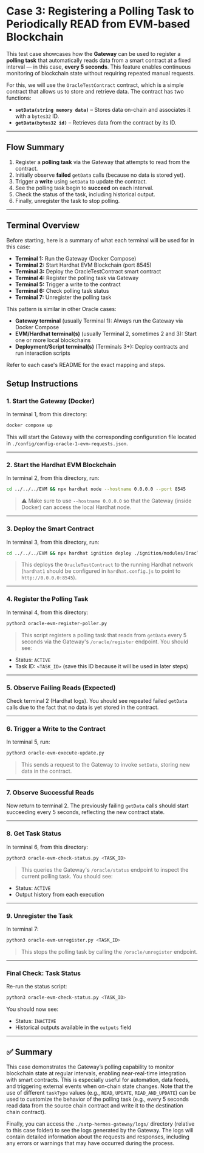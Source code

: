 # Case 3: Registering a Polling Task to Periodically READ from EVM-based Blockchain

This test case showcases how the **Gateway** can be used to register a **polling task** that automatically reads data from a smart contract at a fixed interval — in this case, **every 5 seconds**. This feature enables continuous monitoring of blockchain state without requiring repeated manual requests.

For this, we will use the `OracleTestContract` contract, which is a simple contract that allows us to store and retrieve data. The contract has two functions:

* **`setData(string memory data)`** – Stores data on-chain and associates it with a `bytes32` ID.
* **`getData(bytes32 id)`** – Retrieves data from the contract by its ID.

---

## Flow Summary

1. Register a **polling task** via the Gateway that attempts to read from the contract.
2. Initially observe **failed** `getData` calls (because no data is stored yet).
3. Trigger a **write** using `setData` to update the contract.
4. See the polling task begin to **succeed** on each interval.
5. Check the status of the task, including historical output.
6. Finally, unregister the task to stop polling.

---


## Terminal Overview

Before starting, here is a summary of what each terminal will be used for in this case:

- **Terminal 1:** Run the Gateway (Docker Compose)
- **Terminal 2:** Start Hardhat EVM Blockchain (port 8545)
- **Terminal 3:** Deploy the OracleTestContract smart contract
- **Terminal 4:** Register the polling task via Gateway
- **Terminal 5:** Trigger a write to the contract
- **Terminal 6:** Check polling task status
- **Terminal 7:** Unregister the polling task

This pattern is similar in other Oracle cases:
- **Gateway terminal** (usually Terminal 1): Always run the Gateway via Docker Compose
- **EVM/Hardhat terminal(s)** (usually Terminal 2, sometimes 2 and 3): Start one or more local blockchains
- **Deployment/Script terminal(s)** (Terminals 3+): Deploy contracts and run interaction scripts

Refer to each case's README for the exact mapping and steps.

## Setup Instructions

### 1. Start the Gateway (Docker)

In terminal 1, from this directory:

```bash
docker compose up
```

This will start the Gateway with the corresponding configuration file located in `./config/config-oracle-1-evm-requests.json`.

---

### 2. Start the Hardhat EVM Blockchain



In terminal 2, from this directory, run:

```bash
cd ../../../EVM && npx hardhat node --hostname 0.0.0.0 --port 8545
```

> ⚠️ Make sure to use `--hostname 0.0.0.0` so that the Gateway (inside Docker) can access the local Hardhat node.

---


### 3. Deploy the Smart Contract


In terminal 3, from this directory, run:

```bash
cd ../../../EVM && npx hardhat ignition deploy ./ignition/modules/OracleTestContract.js --network hardhat1
```

> This deploys the `OracleTestContract` to the running Hardhat network (`hardhat1` should be configured in `hardhat.config.js` to point to `http://0.0.0.0:8545`).

---

### 4. Register the Polling Task

In terminal 4, from this directory:

```bash
python3 oracle-evm-register-poller.py
```

> This script registers a polling task that reads from `getData` every 5 seconds via the Gateway's `/oracle/register` endpoint. You should see:

* Status: `ACTIVE`
* Task ID: `<TASK_ID>` (save this ID because it will be used in later steps)

---

### 5. Observe Failing Reads (Expected)

Check terminal 2 (Hardhat logs). You should see repeated failed `getData` calls due to the fact that no data is yet stored in the contract.

---

### 6. Trigger a Write to the Contract

In terminal 5, run:

```bash
python3 oracle-evm-execute-update.py
```

> This sends a request to the Gateway to invoke `setData`, storing new data in the contract.

---

### 7. Observe Successful Reads

Now return to terminal 2. The previously failing `getData` calls should start succeeding every 5 seconds, reflecting the new contract state.

---

### 8. Get Task Status

In terminal 6, from this directory:

```bash
python3 oracle-evm-check-status.py <TASK_ID>
```

> This queries the Gateway's `/oracle/status` endpoint to inspect the current polling task. You should see:

* Status: `ACTIVE`
* Output history from each execution

---

### 9. Unregister the Task

In terminal 7:

```bash
python3 oracle-evm-unregister.py <TASK_ID>
```

> This stops the polling task by calling the `/oracle/unregister` endpoint.

---

### Final Check: Task Status

Re-run the status script:

```bash
python3 oracle-evm-check-status.py <TASK_ID>
```

You should now see:

* Status: `INACTIVE`
* Historical outputs available in the `outputs` field

---

## ✅ Summary

This case demonstrates the Gateway’s polling capability to monitor blockchain state at regular intervals, enabling near-real-time integration with smart contracts. This is especially useful for automation, data feeds, and triggering external events when on-chain state changes. Note that the use of different `taskType` values (e.g., `READ`, `UPDATE`, `READ_AND_UPDATE`) can be used to customize the behavior of the polling task (e.g., every 5 seconds read data from the source chain contract and write it to the destination chain contract).


Finally, you can access the `./satp-hermes-gateway/logs/` directory (relative to this case folder) to see the logs generated by the Gateway. The logs will contain detailed information about the requests and responses, including any errors or warnings that may have occurred during the process.
